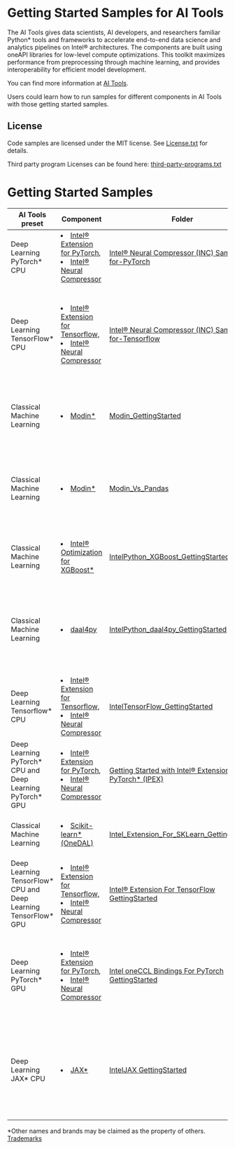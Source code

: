 # Getting Started Samples for AI Tools

The AI Tools gives data scientists, AI developers, and researchers familiar Python* tools and frameworks to accelerate end-to-end data science and analytics pipelines on Intel® architectures. The components are built using oneAPI libraries for low-level compute optimizations. This toolkit maximizes performance from preprocessing through machine learning, and provides interoperability for efficient model development.

You can find more information at [ AI Tools](https://software.intel.com/content/www/us/en/develop/tools/oneapi/ai-analytics-toolkit.html).

Users could learn how to run samples for different components in AI Tools with those getting started samples.

## License
Code samples are licensed under the MIT license. See
[License.txt](https://github.com/oneapi-src/oneAPI-samples/blob/master/License.txt) for details.

Third party program Licenses can be found here: [third-party-programs.txt](https://github.com/oneapi-src/oneAPI-samples/blob/master/third-party-programs.txt)

# Getting Started Samples

|AI Tools preset | Component      | Folder                                             | Description
|--------------------------| --------- | ------------------------------------------------ | -
|Deep Learning PyTorch\* CPU | <li>[Intel® Extension for PyTorch](https://github.com/intel/intel-extension-for-pytorch), <br /> <li>[Intel® Neural Compressor](https://github.com/intel/neural-compressor) | [Intel® Neural Compressor (INC) Sample-for-PyTorch](INC-Quantization-Sample-for-PyTorch)                     | Performs INT8 quantization on a Hugging Face BERT model.
|Deep Learning TensorFlow\* CPU | <li>[Intel® Extension for Tensorflow](https://github.com/intel/intel-extension-for-tensorflow),<br /> <li>[Intel® Neural Compressor](https://github.com/intel/neural-compressor) | [Intel® Neural Compressor (INC) Sample-for-Tensorflow](INC-Sample-for-Tensorflow)                     | Quantizes a FP32 model into INT8 by Intel® Neural Compressor (INC) and compares the performance between FP32 and INT8.
|Classical Machine Learning  | <li>[Modin*](https://github.com/modin-project/modin) | [Modin_GettingStarted](Modin_GettingStarted)                     | Run Modin*-accelerated Pandas functions and note the performance gain.
|Classical Machine Learning | <li>[Modin*](https://github.com/modin-project/modin) |[Modin_Vs_Pandas](Modin_Vs_Pandas)| Compares the performance of Intel® Distribution of Modin* and the performance of Pandas.
|Classical Machine Learning| <li>[Intel® Optimization for XGBoost\*](https://github.com/IntelPython/xgboost_oneapi) | [IntelPython_XGBoost_GettingStarted](IntelPython_XGBoost_GettingStarted)                     | Set up and trains an XGBoost* model on datasets for prediction.
|Classical Machine Learning| <li>[daal4py](https://github.com/uxlfoundation/scikit-learn-intelex/tree/main/daal4py) | [IntelPython_daal4py_GettingStarted](IntelPython_daal4py_GettingStarted)                     | Batch linear regression using the Python API package daal4py from oneAPI Data Analytics Library (oneDAL).
|Deep Learning Tensorflow\* CPU| <li>[Intel® Extension for Tensorflow](https://github.com/intel/intel-extension-for-tensorflow),<br /> <li>[Intel® Neural Compressor](https://github.com/intel/neural-compressor) | [IntelTensorFlow_GettingStarted](IntelTensorFlow_GettingStarted)               | A simple training example for TensorFlow.
|Deep Learning PyTorch\* CPU and Deep Learning PyTorch\* GPU|<li>[Intel® Extension for PyTorch](https://github.com/intel/intel-extension-for-pytorch), <br /> <li>[Intel® Neural Compressor](https://github.com/intel/neural-compressor) | [Getting Started with Intel® Extension for PyTorch* (IPEX)](https://github.com/intel/intel-extension-for-pytorch/blob/main/examples/cpu/inference/python/jupyter-notebooks/README.md) | A simple training example for Intel® Extension of PyTorch.
|Classical Machine Learning| <li>[Scikit-learn\* (OneDAL)](https://github.com/uxlfoundation/oneDAL) | [Intel_Extension_For_SKLearn_GettingStarted](Intel_Extension_For_SKLearn_GettingStarted) | Speed up a scikit-learn application using Intel oneDAL.
|Deep Learning TensorFlow\* CPU and Deep Learning TensorFlow\* GPU|<li>[Intel® Extension for Tensorflow](https://github.com/intel/intel-extension-for-tensorflow),<br /> <li>[Intel® Neural Compressor](https://github.com/intel/neural-compressor) | [Intel® Extension For TensorFlow GettingStarted](Intel_Extension_For_TensorFlow_GettingStarted)         | Guides users how to run a TensorFlow inference workload on both GPU and CPU.
|Deep Learning PyTorch\* GPU |<li>[Intel® Extension for PyTorch](https://github.com/intel/intel-extension-for-pytorch), <br /> <li>[Intel® Neural Compressor](https://github.com/intel/neural-compressor) | [Intel oneCCL Bindings For PyTorch GettingStarted](Intel_oneCCL_Bindings_For_PyTorch_GettingStarted)         | Guides users through the process of running a simple PyTorch* distributed workload on both GPU and CPU. |
|Deep Learning JAX\* CPU|<li>[JAX\*](https://github.com/jax-ml/jax) | [IntelJAX GettingStarted](https://github.com/oneapi-src/oneAPI-samples/tree/development/AI-and-Analytics/Getting-Started-Samples/IntelJAX_GettingStarted)  | The JAX Getting Started sample demonstrates how to train a JAX model and run inference on Intel® hardware. |

*Other names and brands may be claimed as the property of others. [Trademarks](https://www.intel.com/content/www/us/en/legal/trademarks.html)
